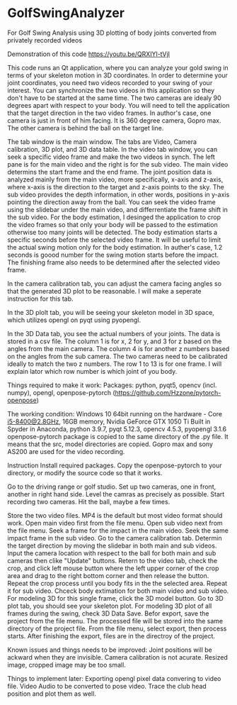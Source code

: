 # GolfSwingAnalyzer
For Golf Swing Analysis using 3D plotting of body joints converted from privately recorded videos

Demonstration of this code
https://youtu.be/QRXIYl-tVjI

This code runs an Qt application, where you can analyze your gold swing in terms of your skeleton motion in 3D coordinates.
In order to determine your joint coordinates, you need two videos recorded to your swing of your interest. You can synchronize the two videos in this application so they don't have to be started at the same time.
The two cameras are idealy 90 degrees apart with respect to your body. You will need to tell the application that the target direction in the two video frames. In author's case, one camera is just in front of him facing. It is 360 degree camera, Gopro max. The other camera is behind the ball on the target line.

The tab window is the main window. The tabs are Video, Camera calibration, 3D plot, and 3D data table. 
In the video tab window, you can seek a specific video frame and make the two videos in synch. The left pane is for the main video and the right is for the sub video. The main video determins the start frame and the end frame. The joint position data is analyzed mainly from the main video, more specifically, x-axis and z-axis, where x-axis is the direction to the target and z-axis points to the sky. The sub video provides the depth information, in other words, positions in y-axis pointing the direction away from the ball. You can seek the video frame using the slidebar under the main video, and differrentiate the frame shift in the sub video. 
For the body estimation, I desinged the application to crop the video frames so that only your body will be passed to the estimation otherwise too many joints will be detected.
The body estimation starts a specific seconds before the selected video frame. It will be useful to limit the actual swing motion only for the body estimation. In auther's case, 1.2 seconds is goood number for the swing motion starts before the impact. The finishing frame also needs to be determined after the selected video frame.

In the camera calibration tab, you can adjust the camera facing angles so that the generated 3D plot to be reasonable. I will make a seperate instruction for this tab.

In the 3D plolt tab, you will be seeing your skeleton model in 3D space, which utilizes opengl on pyqt using pyopengl.

In the 3D Data tab, you see the actual numbers of your joints. The data is stored in a csv file. The column 1 is for x, 2 for y, and 3 for z based on the angles from the main camera. The column 4 is for another z numbers based on the angles from the sub camera. The two cameras need to be calibrated ideally to match the two z numbers. The row 1 to 13 is for one frame. I will explain lator which row number is which joint of you body.


Things required to make it work:
Packages: python, pyqt5, opencv (incl. numpy), opengl, openpose-pytorch (https://github.com/Hzzone/pytorch-openpose)

The working condition:
Windows 10 64bit running on the hardware - Core i5-8400@2.8GHz, 16GB memory, Nvidia GeForce GTX 1050 Ti
Built in Spyder in Anaconda, python 3.9.7, pyqt 5.12.3, opencv 4.5.3, pyopengl 3.1.6
openpose-pytorch package is copied to the same directory of the .py file. It means that the src, model directories are copied.
Gopro max and sony AS200 are used for the video recording.


Instruction
Install required packages. Copy the openpose-pytorch to your directory, or modify the source code so that it works.

Go to the driving range or golf studio.
Set up two cameras, one in front, another in right hand side. Level the camras as precisely as possible.
Start recording two cameras.
Hit the ball, maybe a few times.

Store the two video files. MP4 is the default but most video format should work.
Open main video first from the file menu.
Open sub video next from the file menu.
Seek a frame for the impact in the main video.
Seek the same impact frame in the sub video.
Go to the camera calibration tab.
Determin the target direction by moving the slidebar in both main and sub videos.
Input the camera location with respect to the ball for both main and sub cameras then clike "Update" buttons.
Retern to the video tab, check the crop, and click left mouse button where the left upper corner of the crop area and drag to the right bottom corner and then release the button.
Repeat the crop process until you body fits in the the selected area.
Repeat it for sub video.
Chceck body extimation for both main video and sub video.
For modeling 3D for this single frame, click the 3D model button.
Go to 3D plot tab, you should see your skeleton plot.
For modeling 3D plot of all frames during the swing, check 3D Data Save.
Befor export, save the project from the file menu. The processed file will be stored into the same directory of the project file.
From the file menu, select export, then process starts. After finishing the export, files are in the directroy of the project.


Known issues and things needs to be improved:
Joint positions will be ackward when they are invisible.
Camera calibration is not acurate.
Resized image, cropped image may be too small.

Things to implement later:
Exporting opengl pixel data convering to video file.
Video Audio to be converted to pose video.
Trace the club head position and plot them as well.
